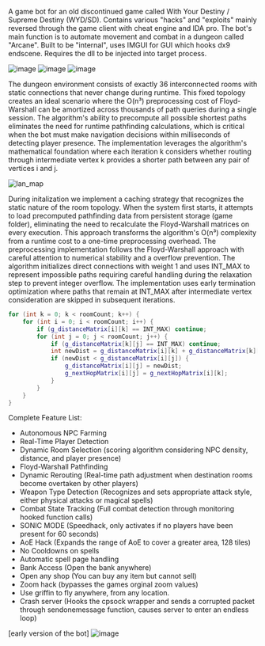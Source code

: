 A game bot for an old discontinued game called With Your Destiny / Supreme Destiny (WYD/SD). Contains various "hacks" and "exploits" mainly reversed through the game client with cheat engine and IDA pro. The bot's main function is to automate movement and combat in a dungeon called "Arcane". Built to be "internal", uses IMGUI for GUI which hooks dx9 endscene. Requires the dll to be injected into target process.

![image](https://github.com/user-attachments/assets/688a4820-0975-4ed2-81f2-7e6d8e25064b)
![image](https://github.com/user-attachments/assets/5f0c2bc9-9e77-4b45-9c6c-29db4d9a6970)
![image](https://github.com/user-attachments/assets/0bb90ba7-1d5f-4357-be42-5d150227d2f0)

The dungeon environment consists of exactly 36 interconnected rooms with static connections that never change during runtime. This fixed topology creates an ideal scenario where the O(n³) preprocessing cost of Floyd-Warshall can be amortized across thousands of path queries during a single session. The algorithm's ability to precompute all possible shortest paths eliminates the need for runtime pathfinding calculations, which is critical when the bot must make navigation decisions within milliseconds of detecting player presence.
The implementation leverages the algorithm's mathematical foundation where each iteration k considers whether routing through intermediate vertex k provides a shorter path between any pair of vertices i and j.

![lan_map](https://github.com/user-attachments/assets/871e6296-46d2-499b-bbe3-17f1df49dace)

During initalization we implement a caching strategy that recognizes the static nature of the room topology. When the system first starts, it attempts to load precomputed pathfinding data from persistent storage (game folder), eliminating the need to recalculate the Floyd-Warshall matrices on every execution. This approach transforms the algorithm's O(n³) complexity from a runtime cost to a one-time preprocessing overhead.
The preprocessing implementation follows the Floyd-Warshall approach with careful attention to numerical stability and a overflow prevention. The algorithm initializes direct connections with weight 1 and uses INT_MAX to represent impossible paths requiring careful handling during the relaxation step to prevent integer overflow. The implementation uses early termination optimization where paths that remain at INT_MAX after intermediate vertex consideration are skipped in subsequent iterations.

```c++
for (int k = 0; k < roomCount; k++) {
    for (int i = 0; i < roomCount; i++) {
        if (g_distanceMatrix[i][k] == INT_MAX) continue;
        for (int j = 0; j < roomCount; j++) {
            if (g_distanceMatrix[k][j] == INT_MAX) continue;
            int newDist = g_distanceMatrix[i][k] + g_distanceMatrix[k][j];
            if (newDist < g_distanceMatrix[i][j]) {
                g_distanceMatrix[i][j] = newDist;
                g_nextHopMatrix[i][j] = g_nextHopMatrix[i][k];
            }
        }
    }
}
```
Complete Feature List:
* Autonomous NPC Farming
* Real-Time Player Detection 
* Dynamic Room Selection (scoring algorithm considering NPC density, distance, and player presence)
* Floyd-Warshall Pathfinding
* Dynamic Rerouting (Real-time path adjustment when destination rooms become overtaken by other players)
* Weapon Type Detection (Recognizes and sets appropriate attack style, either physical attacks or magical spells)
* Combat State Tracking (Full combat detection through monitoring hooked function calls)
* SONIC MODE (Speedhack, only activates if no players have been present for 60 seconds)
* AoE Hack (Expands the range of AoE to cover a greater area, 128 tiles)
* No Cooldowns on spells
* Automatic spell page handling
* Bank Access (Open the bank anywhere)
* Open any shop (You can buy any item but cannot sell)
* Zoom hack (bypasses the games orginal zoom values) 
* Use griffin to fly anywhere, from any location.
* Crash server (Hooks the cpsock wrapper and sends a corrupted packet through sendonemessage function, causes server to enter an endless loop)

[early version of the bot]
![image](https://github.com/user-attachments/assets/b580a401-4259-42f0-abce-73859ceefaef)
